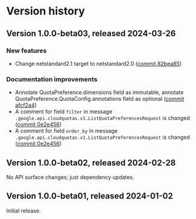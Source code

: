 # Version history

## Version 1.0.0-beta03, released 2024-03-26

### New features

- Change netstandard2.1 target to netstandard2.0 ([commit 82bea85](https://github.com/googleapis/google-cloud-dotnet/commit/82bea850661975b9750ac30753528cc9d2e05240))

### Documentation improvements

- Annotate QuotaPreference.dimensions field as immutable, annotate QuotaPreference.QuotaConfig.annotations field as optional ([commit afcf2a4](https://github.com/googleapis/google-cloud-dotnet/commit/afcf2a4837cc0b0adfb7602cbd3313677d8d52e5))
- A comment for field `filter` in message `.google.api.cloudquotas.v1.ListQuotaPreferencesRequest` is changed ([commit 0e2e456](https://github.com/googleapis/google-cloud-dotnet/commit/0e2e4568ea884b2ded993c26e1189185c0181344))
- A comment for field `order_by` in message `.google.api.cloudquotas.v1.ListQuotaPreferencesRequest` is changed ([commit 0e2e456](https://github.com/googleapis/google-cloud-dotnet/commit/0e2e4568ea884b2ded993c26e1189185c0181344))

## Version 1.0.0-beta02, released 2024-02-28

No API surface changes; just dependency updates.

## Version 1.0.0-beta01, released 2024-01-02

Initial release.
